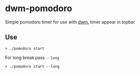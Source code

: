 # dwm-pomodoro

Simple pomodoro timer for use with [dwm](https://github.com/sr/dwm), timer appear in topbar

## Use

```
> ./pomodoro start
```

For long break pass `--long`

```
> ./pomodoro start --long
```
